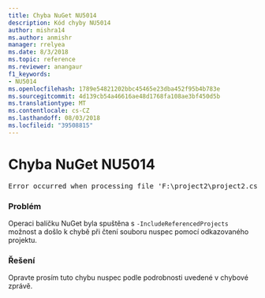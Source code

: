 ```yaml
---
title: Chyba NuGet NU5014
description: Kód chyby NU5014
author: mishra14
ms.author: anmishr
manager: rrelyea
ms.date: 8/3/2018
ms.topic: reference
ms.reviewer: anangaur
f1_keywords:
- NU5014
ms.openlocfilehash: 1789e54821202bbc45465e23dba452f95b4b783e
ms.sourcegitcommit: 4d139cb54a46616ae48d1768fa108ae3bf450d5b
ms.translationtype: MT
ms.contentlocale: cs-CZ
ms.lasthandoff: 08/03/2018
ms.locfileid: "39508815"
---
```

# <a name="nuget-error-nu5014"></a>Chyba NuGet NU5014
<pre>Error occurred when processing file 'F:\project2\project2.csproj': The 'id' start tag on line 4 position 10 does not match the end tag of 'ids'. Line 4, position 20.</pre>

### <a name="issue"></a>Problém

Operaci balíčku NuGet byla spuštěna s `-IncludeReferencedProjects` možnost a došlo k chybě při čtení souboru nuspec pomocí odkazovaného projektu.


### <a name="solution"></a>Řešení

Opravte prosím tuto chybu nuspec podle podrobnosti uvedené v chybové zprávě.


